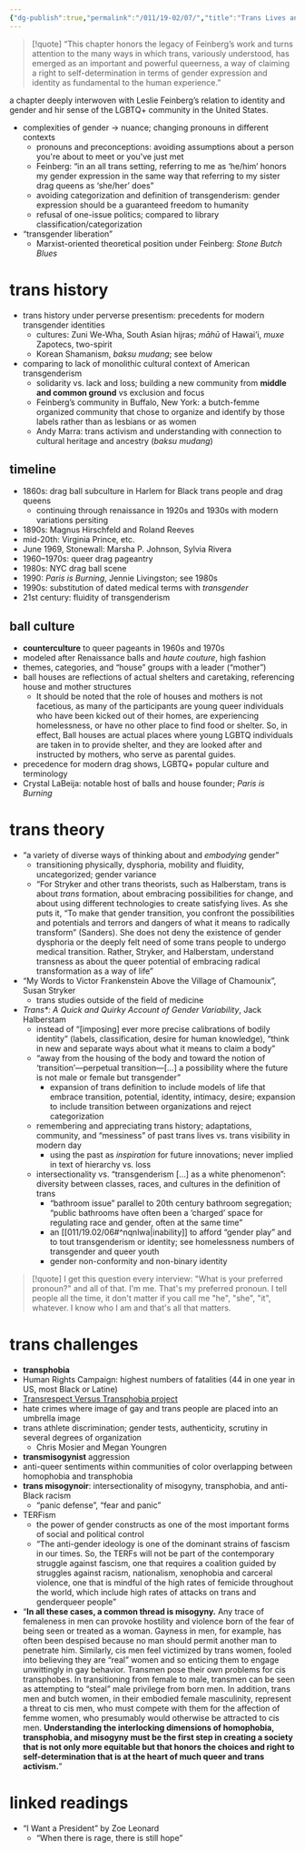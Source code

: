 ```yaml
---
{"dg-publish":true,"permalink":"/011/19-02/07/","title":"Trans Lives and Theories","tags":["SJS310"],"noteIcon":"1","created":"2024-10-19T20:27:19.194-07:00","updated":"2024-09-26T15:33:03.550-07:00"}
---
```


> [!quote] “This chapter honors the legacy of Feinberg’s work and turns attention to the many ways in which trans, variously understood, has emerged as an important and powerful queerness, a way of claiming a right to self-determination in terms of gender expression and identity as fundamental to the human experience.”

a chapter deeply interwoven with Leslie Feinberg’s relation to identity and gender and hir sense of the LGBTQ+ community in the United States.

- complexities of gender → nuance; changing pronouns in different contexts
	- pronouns and preconceptions: avoiding assumptions about a person you're about to meet or you've just met
	- Feinberg: “in an all trans setting, referring to me as ‘he/him’ honors my gender expression in the same way that referring to my sister drag queens as ‘she/her’ does”
	- avoiding categorization and definition of transgenderism: gender expression should be a guaranteed freedom to humanity
	- refusal of one-issue politics; compared to library classification/categorization
- “transgender liberation”
	- Marxist-oriented theoretical position under Feinberg: *Stone Butch Blues*
# trans history
- trans history under perverse presentism: precedents for modern transgender identities
	- cultures: Zuni We-Wha, South Asian hijras; _māhū_ of Hawai’i, *muxe* Zapotecs, two-spirit
	- Korean Shamanism, *baksu mudang*; see below
- comparing to lack of monolithic cultural context of American transgenderism
	- solidarity vs. lack and loss; building a new community from **middle and common ground** vs exclusion and focus
	- Feinberg’s community in Buffalo, New York: a butch-femme organized community that chose to organize and identify by those labels rather than as lesbians or as women
	- Andy Marra: trans activism and understanding with connection to cultural heritage and ancestry (*baksu mudang*)
## timeline
- 1860s: drag ball subculture in Harlem for Black trans people and drag queens
	- continuing through renaissance in 1920s and 1930s with modern variations persiting
- 1890s: Magnus Hirschfeld and Roland Reeves
- mid-20th: Virginia Prince, etc.
- June 1969, Stonewall: Marsha P. Johnson, Sylvia Rivera
- 1960–1970s: queer drag pageantry
- 1980s: NYC drag ball scene
- 1990: *Paris is Burning*, Jennie Livingston; see 1980s
- 1990s: substitution of dated medical terms with *transgender*
- 21st century: fluidity of transgenderism
## ball culture
- **counterculture** to queer pageants in 1960s and 1970s
- modeled after Renaissance balls and *haute couture*, high fashion
- themes, categories, and “house” groups with a leader (“mother”)
- ball houses are reflections of actual shelters and caretaking, referencing house and mother structures
	- It should be noted that the role of houses and mothers is not facetious, as many of the participants are young queer individuals who have been kicked out of their homes, are experiencing homelessness, or have no other place to find food or shelter. So, in effect, Ball houses are actual places where young LGBTQ individuals are taken in to provide shelter, and they are looked after and instructed by mothers, who serve as parental guides.
- precedence for modern drag shows, LGBTQ+ popular culture and terminology
- Crystal LaBeija: notable host of balls and house founder; *Paris is Burning*
# trans theory
- “a variety of diverse ways of thinking about and *embodying* gender”
	- transitioning physically, dysphoria, mobility and fluidity, uncategorized; gender variance
	- “For Stryker and other trans theorists, such as Halberstam, trans is about _trans_ formation, about embracing possibilities for change, and about using different technologies to create satisfying lives. As she puts it, “To make that gender transition, you confront the possibilities and potentials and terrors and dangers of what it means to radically transform” (Sanders). She does not deny the existence of gender dysphoria or the deeply felt need of some trans people to undergo medical transition. Rather, Stryker, and Halberstam, understand transness as about the queer potential of embracing radical transformation as a way of life”
- “My Words to Victor Frankenstein Above the Village of Chamounix”, Susan Stryker
	- trans studies outside of the field of medicine
- *Trans\*: A Quick and Quirky Account of Gender Variability*, Jack Halberstam
	- instead of “\[imposing] ever more precise calibrations of bodily identity” (labels, classification, desire for human knowledge), “think in new and separate ways about what it means to claim a body”
	- “away from the housing of the body and toward the notion of ‘transition’—perpetual transition—\[…] a possibility where the future is not male or female but transgender”
		- expansion of trans definition to include models of life that embrace transition, potential, identity, intimacy, desire; expansion to include transition between organizations and reject categorization
	- remembering and appreciating trans history; adaptations, community, and “messiness” of past trans lives vs. trans visibility in modern day
		- using the past as *inspiration* for future innovations; never implied in text of hierarchy vs. loss
	- intersectionality vs. “transgenderism \[…] as a white phenomenon”: diversity between classes, races, and cultures in the definition of trans
		- “bathroom issue” parallel to 20th century bathroom segregation; “public bathrooms have often been a ‘charged’ space for regulating race and gender, often at the same time”
		- an [[011/19.02/06#^nqnlwa\|inability]] to afford “gender play” and to tout transgenderism or identity; see homelessness numbers of transgender and queer youth
		- gender non-conformity and non-binary identity
> [!quote] I get this question every interview: "What is your preferred pronoun?" and all of that. I'm me. That's my preferred pronoun. I tell people all the time, it don't matter if you call me "he", "she", "it", whatever. I know who I am and that's all that matters.

# trans challenges
- **transphobia**
- Human Rights Campaign: highest numbers of fatalities (44 in one year in US, most Black or Latine)
- [Transrespect Versus Transphobia project](https://transrespect.org/en/)
- hate crimes where image of gay and trans people are placed into an umbrella image
- trans athlete discrimination; gender tests, authenticity, scrutiny in several degrees of organization
	- Chris Mosier and Megan Youngren
- **transmisogynist** aggression
- anti-queer sentiments within communities of color overlapping between homophobia and transphobia
- **trans misogynoir**: intersectionality of misogyny, transphobia, and anti-Black racism
	- “panic defense”, “fear and panic”
- TERFism
	- the power of gender constructs as one of the most important forms of social and political control
	- “The anti-gender ideology is one of the dominant strains of fascism in our times. So, the TERFs will not be part of the contemporary struggle against fascism, one that requires a coalition guided by struggles against racism, nationalism, xenophobia and carceral violence, one that is mindful of the high rates of femicide throughout the world, which include high rates of attacks on trans and genderqueer people”
- “**In all these cases, a common thread is misogyny.** Any trace of femaleness in men can provoke hostility and violence born of the fear of being seen or treated as a woman. Gayness in men, for example, has often been despised because no man should permit another man to penetrate him. Similarly, cis men feel victimized by trans women, fooled into believing they are “real” women and so enticing them to engage unwittingly in gay behavior. Transmen pose their own problems for cis transphobes. In transitioning from female to male, transmen can be seen as attempting to “steal” male privilege from born men. In addition, trans men and butch women, in their embodied female masculinity, represent a threat to cis men, who must compete with them for the affection of femme women, who presumably would otherwise be attracted to cis men. **Understanding the interlocking dimensions of homophobia, transphobia, and misogyny must be the first step in creating a society that is not only more equitable but that honors the choices and right to self-determination that is at the heart of much queer and trans activism.**”
# linked readings
- “I Want a President” by Zoe Leonard
	- “When there is rage, there is still hope”